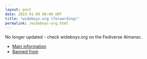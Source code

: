 ```yaml
---
layout: post
date: 2023-01-09 00:00 GMT
title: "wideboys.org (forwarding)"
permalink: /wideboys-org.html
---
```


No longer updated - check wideboys.org on the Fediverse Almanac.

* [Main information](https://www.fediversealmanac.com/api/v1/instances/wideboys.org)
* [Banned from](https://www.fediversealmanac.com/api/v1/instances/wideboys.org/banned_from)

